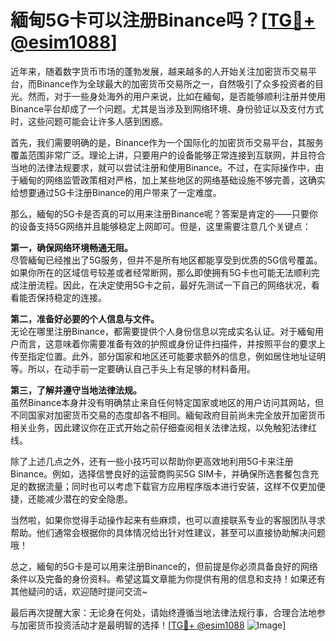 # 緬甸5G卡可以注册Binance吗？[[TG💪+ @esim1088](https://t.me/s/esim1088)]

近年来，随着数字货币市场的蓬勃发展，越来越多的人开始关注加密货币交易平台，而Binance作为全球最大的加密货币交易所之一，自然吸引了众多投资者的目光。然而，对于一些身处海外的用户来说，比如在緬甸，是否能够顺利注册并使用Binance平台却成了一个问题。尤其是当涉及到网络环境、身份验证以及支付方式时，这些问题可能会让许多人感到困惑。

首先，我们需要明确的是，Binance作为一个国际化的加密货币交易平台，其服务覆盖范围非常广泛。理论上讲，只要用户的设备能够正常连接到互联网，并且符合当地的法律法规要求，就可以尝试注册和使用Binance。不过，在实际操作中，由于緬甸的网络监管政策相对严格，加上某些地区的网络基础设施不够完善，这确实给想要通过5G卡注册Binance的用户带来了一定难度。

那么，緬甸的5G卡是否真的可以用来注册Binance呢？答案是肯定的——只要你的设备支持5G网络并且能够稳定上网即可。但是，这里需要注意几个关键点：

**第一，确保网络环境畅通无阻。**  
尽管緬甸已经推出了5G服务，但并不是所有地区都能享受到优质的5G信号覆盖。如果你所在的区域信号较差或者经常断网，那么即使拥有5G卡也可能无法顺利完成注册流程。因此，在决定使用5G卡之前，最好先测试一下自己的网络状况，看看能否保持稳定的连接。

**第二，准备好必要的个人信息与文件。**  
无论在哪里注册Binance，都需要提供个人身份信息以完成实名认证。对于緬甸用户而言，这意味着你需要准备有效的护照或身份证件扫描件，并按照平台的要求上传至指定位置。此外，部分国家和地区还可能要求额外的信息，例如居住地址证明等。所以，在动手前一定要确认自己手头上有足够的材料备用。

**第三，了解并遵守当地法律法规。**  
虽然Binance本身并没有明确禁止来自任何特定国家或地区的用户访问其网站，但不同国家对加密货币交易的态度却各不相同。緬甸政府目前尚未完全放开加密货币相关业务，因此建议你在正式开始之前仔细查阅相关法律法规，以免触犯法律红线。

除了上述几点之外，还有一些小技巧可以帮助你更高效地利用5G卡来注册Binance。例如，选择信誉良好的运营商购买5G SIM卡，并确保所选套餐包含充足的数据流量；同时也可以考虑下载官方应用程序版本进行安装，这样不仅更加便捷，还能减少潜在的安全隐患。

当然啦，如果你觉得手动操作起来有些麻烦，也可以直接联系专业的客服团队寻求帮助。他们通常会根据你的具体情况给出针对性建议，甚至可以直接协助解决问题哦！

总之，緬甸的5G卡是可以用来注册Binance的，但前提是你必须具备良好的网络条件以及完备的身份资料。希望这篇文章能为你提供有用的信息和支持！如果还有其他疑问的话，欢迎随时提问交流~ 

最后再次提醒大家：无论身在何处，请始终遵循当地法律法规行事，合理合法地参与加密货币投资活动才是最明智的选择！[[TG💪+ @esim1088](https://t.me/s/esim1088) ![Image](https://i.postimg.cc/4NQfJmqS/Snipaste-2025-05-13-00-14-12.png)]
